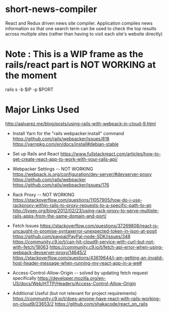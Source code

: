 # short-news-compiler
React and Redux driven news site compiler. Application compiles news information so that one search term can be used to check the top results across multiple sites (rather than having to visit each site's website directly)


# Note : This is a WIP frame as the rails/react part is NOT WORKING at the moment

rails s -b $IP -p $PORT

# Major Links Used

http://aalvarez.me/blog/posts/using-rails-with-webpack-in-cloud-9.html

- Install Yarn for the "rails webpacker:install" command
    https://github.com/rails/webpacker/issues/818
    https://yarnpkg.com/en/docs/install#debian-stable

- Set up Rails and React
    https://www.fullstackreact.com/articles/how-to-get-create-react-app-to-work-with-your-rails-api/

- Webpacker Settings -- NOT WORKING
    https://webpack.js.org/configuration/dev-server/#devserver-proxy
        https://github.com/rails/webpacker
    https://github.com/rails/webpacker/issues/176

- Rack Proxy -- NOT WORKING
    https://stackoverflow.com/questions/11057905/how-do-i-use-rackproxy-within-rails-to-proxy-requests-to-a-specific-path-to-an
    http://livsey.org/blog/2012/02/23/using-rack-proxy-to-serve-multiple-rails-apps-from-the-same-domain-and-port/

- Fetch Issues
    https://stackoverflow.com/questions/37269808/react-js-uncaught-in-promise-syntaxerror-unexpected-token-in-json-at-posit
    https://github.com/paypal/PayPal-node-SDK/issues/348
    https://community.c9.io/t/can-hit-cloud9-service-with-curl-but-not-with-fetch/18063
    https://community.c9.io/t/fetch-api-error-when-using-webpack-devserver-proxy/14645/2
    https://stackoverflow.com/questions/43619644/i-am-getting-an-invalid-host-header-message-when-running-my-react-app-in-a-we#

- Access-Control-Allow-Origin -- solved by updating fetch request specifically
    https://developer.mozilla.org/en-US/docs/Web/HTTP/Headers/Access-Control-Allow-Origin

- Additional Useful (but not relevant for project requirements)
    https://community.c9.io/t/does-anyone-have-react-with-rails-working-on-cloud9/23653/2
        https://github.com/shakacode/react_on_rails
    